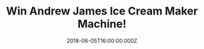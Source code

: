 ---
campaign-uuid: "c-0d66257a-3075-4164-af5a-b41d55efcda2"
type: "Competition"
category: "Gifts"
date: "2018-06-05T16:00:00.000Z"
end-date: "2018-07-05T23:59:00.000Z"
disable-form: false
is_promoted: false
has_entry_page: true
title: "Win Andrew James Ice Cream Maker Machine!"
competition-description: "<p>Summer is about to come and what a better way to start\
  \ it than with an ice cream, sorbet or frozen yoghurt? Get the whole family involved\
  \ and enjoy some delicious homemade ice cream with the brand new Andrew James Ice\
  \ Cream Maker Machine!</p>\r\n<p>Want an Ice cream now? You know what to do…</p>"
hero-header: "Win Andrew James Ice Cream Maker Machine!"
terms-confirmation: "N/A"
banner-img: "https://assets.expresslyapp.com/asset-824e2b53-78c0-4ad7-8c98-9cfd57d4f3bd.jpg"
logo-left-href: "https://aaa.nme.com"
logo-left-image: "https://assets.expresslyapp.com/asset-43284012-e792-43f9-a945-ca033dde758e.jpg"
logo-left-title: "NME"
bg-image-hero: "https://assets.expresslyapp.com/asset-a6357e93-4973-49bb-b784-f06615d5198b.jpg"
bg-image-first: "https://assets.expresslyapp.com/asset-878c8132-f27f-42e1-abad-7f43de182ec7.jpg"
section1-content: "<p>At Andrew James they provide the best quality products, that\
  \ is why the Andrew James Ice Cream Maker has been voted the Which 'Best Buy’.</p>\r\
  \n<p>Chocolate, Strawberry… make delicious homemade ice cream in just 15 - 20 minutes!\
  \ As you are in control, you can avoid artificial ingredients found in mass-produced\
  \ ice creams, make healthy treats, and adapt your recipes to cater for allergies.</p>\r\
  \n<p>If you or your loved ones have a sweet tooth, this ice cream maker should be\
  \ yours! Enter below and grab a few spoons for a real treat!</p>"
entry-title: "Win Andrew James Ice Cream Maker Machine!"
entry-content: "<p>Enter the draw to win the Andrew James Ice Cream Maker Machine!\
  \ and get ready to eat delicious ice creams this summer by completing the form below\
  \ before 23:59 on 5th July 2018.</p>"
has-winner: false
prize-description: "An Andrew James Ice Cream Maker Machine!"
special-conditions: "Multiple entries are allowed up to one every day. Starting June\
  \ 6, 2018, the 24h interval between multiple entries resets at midnight every day."
---
